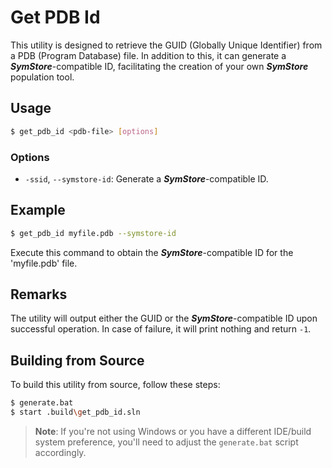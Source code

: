 # Get PDB Id

This utility is designed to retrieve the GUID (Globally Unique Identifier) from a PDB (Program Database) file. In addition to this, it can generate a ***SymStore***-compatible ID, facilitating the creation of your own ***SymStore*** population tool. 

## Usage

```bash
$ get_pdb_id <pdb-file> [options]
```

### Options

- `-ssid`, `--symstore-id`: Generate a ***SymStore***-compatible ID.

## Example

```bash
$ get_pdb_id myfile.pdb --symstore-id
```

Execute this command to obtain the ***SymStore***-compatible ID for the 'myfile.pdb' file.

## Remarks

The utility will output either the GUID or the ***SymStore***-compatible ID upon successful operation. In case of failure, it will print nothing and return `-1`.

## Building from Source

To build this utility from source, follow these steps:

```bash
$ generate.bat
$ start .build\get_pdb_id.sln
```

> **Note**: If you're not using Windows or you have a different IDE/build system preference, you'll need to adjust the `generate.bat` script accordingly.
